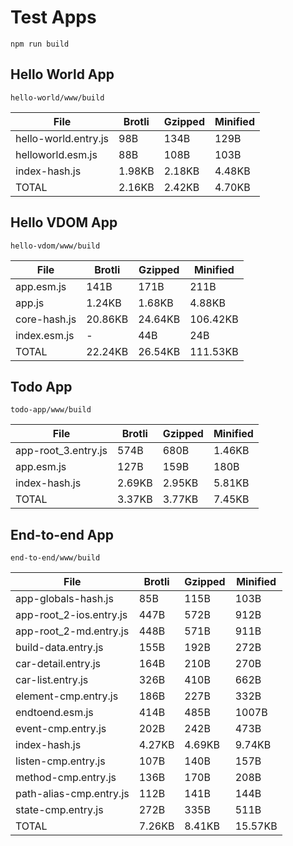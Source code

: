 # Test Apps

`npm run build`


## Hello World App

`hello-world/www/build`

| File                            | Brotli   | Gzipped  | Minified |
|---------------------------------|----------|----------|----------|
| hello-world.entry.js            | 98B      | 134B     | 129B     |
| helloworld.esm.js               | 88B      | 108B     | 103B     |
| index-hash.js                   | 1.98KB   | 2.18KB   | 4.48KB   |
| TOTAL                           | 2.16KB   | 2.42KB   | 4.70KB   |



## Hello VDOM App

`hello-vdom/www/build`

| File                            | Brotli   | Gzipped  | Minified |
|---------------------------------|----------|----------|----------|
| app.esm.js                      | 141B     | 171B     | 211B     |
| app.js                          | 1.24KB   | 1.68KB   | 4.88KB   |
| core-hash.js                    | 20.86KB  | 24.64KB  | 106.42KB |
| index.esm.js                    | -        | 44B      | 24B      |
| TOTAL                           | 22.24KB  | 26.54KB  | 111.53KB |



## Todo App

`todo-app/www/build`

| File                            | Brotli   | Gzipped  | Minified |
|---------------------------------|----------|----------|----------|
| app-root_3.entry.js             | 574B     | 680B     | 1.46KB   |
| app.esm.js                      | 127B     | 159B     | 180B     |
| index-hash.js                   | 2.69KB   | 2.95KB   | 5.81KB   |
| TOTAL                           | 3.37KB   | 3.77KB   | 7.45KB   |



## End-to-end App

`end-to-end/www/build`

| File                            | Brotli   | Gzipped  | Minified |
|---------------------------------|----------|----------|----------|
| app-globals-hash.js             | 85B      | 115B     | 103B     |
| app-root_2-ios.entry.js         | 447B     | 572B     | 912B     |
| app-root_2-md.entry.js          | 448B     | 571B     | 911B     |
| build-data.entry.js             | 155B     | 192B     | 272B     |
| car-detail.entry.js             | 164B     | 210B     | 270B     |
| car-list.entry.js               | 326B     | 410B     | 662B     |
| element-cmp.entry.js            | 186B     | 227B     | 332B     |
| endtoend.esm.js                 | 414B     | 485B     | 1007B    |
| event-cmp.entry.js              | 202B     | 242B     | 473B     |
| index-hash.js                   | 4.27KB   | 4.69KB   | 9.74KB   |
| listen-cmp.entry.js             | 107B     | 140B     | 157B     |
| method-cmp.entry.js             | 136B     | 170B     | 208B     |
| path-alias-cmp.entry.js         | 112B     | 141B     | 144B     |
| state-cmp.entry.js              | 272B     | 335B     | 511B     |
| TOTAL                           | 7.26KB   | 8.41KB   | 15.57KB  |

